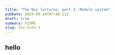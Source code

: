 ```yaml
---
title: "The Nix lectures, part 3: Module system"
pubDate: 2024-09-16T07:08:21Z
draft: true
summary: FIXME
slug: nix-tuto-3
---
```


## hello
